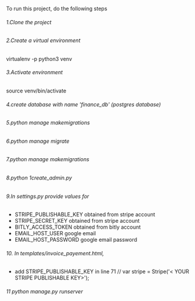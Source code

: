 
To run this project, do the following steps
###### 1.Clone the project
###### 2.Create a virtual environment
virtualenv -p python3 venv
###### 3.Activate environment
source venv/bin/activate
###### 4.create database with name 'finance_db' (postgres database)
###### 5.python manage makemigrations
###### 6.python manage migrate
###### 7.python manage makemigrations
###### 8.python 1create_admin.py
###### 9.In settings.py provide values for 
- STRIPE_PUBLISHABLE_KEY obtained from stripe account
- STRIPE_SECRET_KEY obtained from stripe account
- BITLY_ACCESS_TOKEN obtained from bitly account
- EMAIL_HOST_USER google email
- EMAIL_HOST_PASSWORD google email password
###### 10. In templates/invoice_payement.html,
- add STRIPE_PUBLISHABLE_KEY in line 71  // var stripe = Stripe('< YOUR STRIPE PUBLISHABLE KEY>');
###### 11 python manage.py runserver
